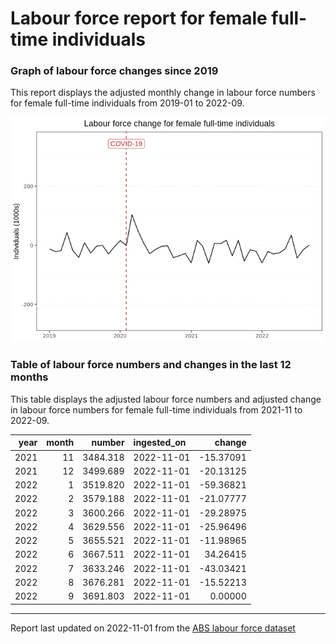 Labour force report for female full-time individuals
================

### Graph of labour force changes since 2019

This report displays the adjusted monthly change in labour force numbers
for female full-time individuals from 2019-01 to 2022-09.

![](female_full-time_report_files/figure-gfm/unnamed-chunk-2-1.png)<!-- -->

### Table of labour force numbers and changes in the last 12 months

This table displays the adjusted labour force numbers and adjusted
change in labour force numbers for female full-time individuals from
2021-11 to 2022-09.

| year | month |   number | ingested_on |    change |
|-----:|------:|---------:|:------------|----------:|
| 2021 |    11 | 3484.318 | 2022-11-01  | -15.37091 |
| 2021 |    12 | 3499.689 | 2022-11-01  | -20.13125 |
| 2022 |     1 | 3519.820 | 2022-11-01  | -59.36821 |
| 2022 |     2 | 3579.188 | 2022-11-01  | -21.07777 |
| 2022 |     3 | 3600.266 | 2022-11-01  | -29.28975 |
| 2022 |     4 | 3629.556 | 2022-11-01  | -25.96496 |
| 2022 |     5 | 3655.521 | 2022-11-01  | -11.98965 |
| 2022 |     6 | 3667.511 | 2022-11-01  |  34.26415 |
| 2022 |     7 | 3633.246 | 2022-11-01  | -43.03421 |
| 2022 |     8 | 3676.281 | 2022-11-01  | -15.52213 |
| 2022 |     9 | 3691.803 | 2022-11-01  |   0.00000 |

------------------------------------------------------------------------

Report last updated on 2022-11-01 from the [ABS labour force
dataset](https://www.abs.gov.au/statistics/labour/employment-and-unemployment/labour-force-australia/latest-release)
